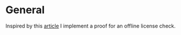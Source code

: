 # General
Inspired by this [article](https://build-system.fman.io/generating-license-keys) I implement a proof for an offline license check.

